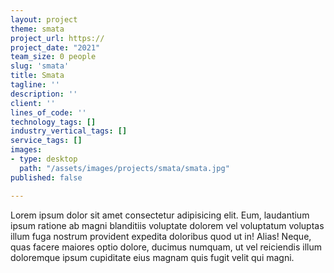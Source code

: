```yaml
---
layout: project
theme: smata
project_url: https://
project_date: "2021"
team_size: 0 people
slug: 'smata'
title: Smata
tagline: ''
description: ''
client: ''
lines_of_code: ''
technology_tags: []
industry_vertical_tags: []
service_tags: []
images:
- type: desktop
  path: "/assets/images/projects/smata/smata.jpg"
published: false

---
```

Lorem ipsum dolor sit amet consectetur adipisicing elit. Eum, laudantium ipsum ratione ab magni blanditiis voluptate dolorem vel voluptatum voluptas illum fuga nostrum provident expedita doloribus quod ut in! Alias! Neque, quas facere maiores optio dolore, ducimus numquam, ut vel reiciendis illum doloremque ipsum cupiditate eius magnam quis fugit velit qui magni.